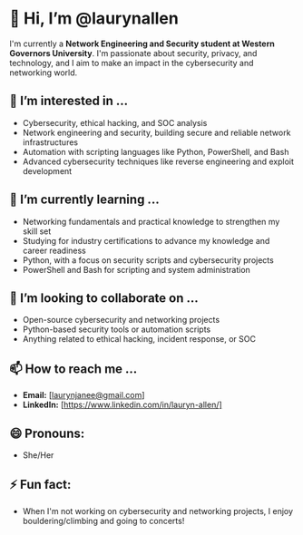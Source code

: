 # 👋 Hi, I’m @laurynallen

I'm currently a **Network Engineering and Security student at Western Governors University**. I'm passionate about security, privacy, and technology, and I aim to make an impact in the cybersecurity and networking world.

## 👀 I’m interested in ...
- Cybersecurity, ethical hacking, and SOC analysis
- Network engineering and security, building secure and reliable network infrastructures
- Automation with scripting languages like Python, PowerShell, and Bash
- Advanced cybersecurity techniques like reverse engineering and exploit development

## 🌱 I’m currently learning ...
- Networking fundamentals and practical knowledge to strengthen my skill set
- Studying for industry certifications to advance my knowledge and career readiness
- Python, with a focus on security scripts and cybersecurity projects
- PowerShell and Bash for scripting and system administration

## 💞️ I’m looking to collaborate on ...
- Open-source cybersecurity and networking projects
- Python-based security tools or automation scripts
- Anything related to ethical hacking, incident response, or SOC

## 📫 How to reach me ...
- **Email:** [laurynjanee@gmail.com]
- **LinkedIn:** [https://www.linkedin.com/in/lauryn-allen/]

## 😄 Pronouns: 
- She/Her

## ⚡ Fun fact:
- When I'm not working on cybersecurity and networking projects, I enjoy bouldering/climbing and going to concerts!

<!---
laurynallen/laurynallen is a ✨ special ✨ repository because its `README.md` (this file) appears on your GitHub profile.
You can click the Preview link to take a look at your changes.
--->
